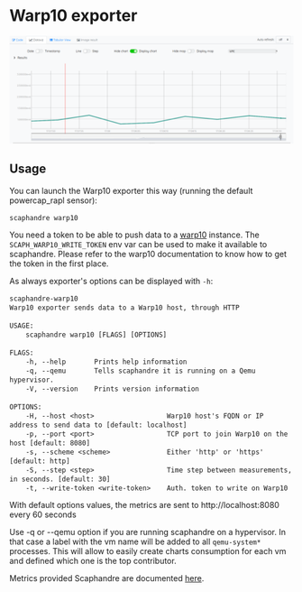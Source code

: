 # Warp10 exporter

![warp10 exporter](images/warp10.png)

## Usage

You can launch the Warp10 exporter this way (running the default powercap_rapl sensor):

	scaphandre warp10

You need a token to be able to push data to a [warp10](https://warp10.io) instance.
The `SCAPH_WARP10_WRITE_TOKEN` env var can be used to make it available to scaphandre.
Please refer to the warp10 documentation to know how to get the token in the first place.

As always exporter's options can be displayed with `-h`:
```
scaphandre-warp10 
Warp10 exporter sends data to a Warp10 host, through HTTP

USAGE:
    scaphandre warp10 [FLAGS] [OPTIONS]

FLAGS:
    -h, --help       Prints help information
    -q, --qemu       Tells scaphandre it is running on a Qemu hypervisor.
    -V, --version    Prints version information

OPTIONS:
    -H, --host <host>                  Warp10 host's FQDN or IP address to send data to [default: localhost]
    -p, --port <port>                  TCP port to join Warp10 on the host [default: 8080]
    -s, --scheme <scheme>              Either 'http' or 'https' [default: http]
    -S, --step <step>                  Time step between measurements, in seconds. [default: 30]
    -t, --write-token <write-token>    Auth. token to write on Warp10
```
With default options values, the metrics are sent to http://localhost:8080 every 60 seconds

Use -q or --qemu option if you are running scaphandre on a hypervisor. In that case a label with the vm name will be added to all `qemu-system*` processes.
This will allow to easily create charts consumption for each vm and defined which one is the top contributor.

Metrics provided Scaphandre are documented [here](references/metrics.md). 